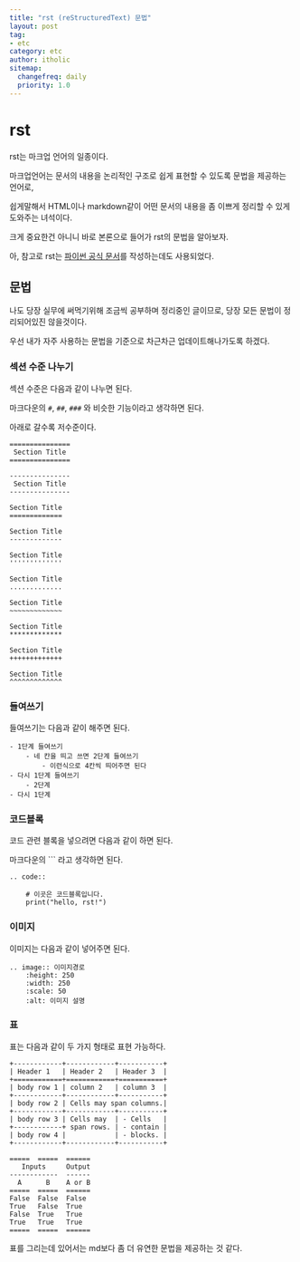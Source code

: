 ```yaml
---
title: "rst (reStructuredText) 문법"
layout: post
tag:
- etc
category: etc
author: itholic
sitemap:
  changefreq: daily
  priority: 1.0
---
```


# rst

rst는 마크업 언어의 일종이다.

마크업언어는 문서의 내용을 논리적인 구조로 쉽게 표현할 수 있도록 문법을 제공하는 언어로,

쉽게말해서 HTML이나 markdown같이 어떤 문서의 내용을 좀 이쁘게 정리할 수 있게 도와주는 녀석이다.

크게 중요한건 아니니 바로 본론으로 들어가 rst의 문법을 알아보자.

아, 참고로 rst는 <a href="https://docs.python.org/3/" target="_blank">파이썬 공식 문서</a>를 작성하는데도 사용되었다.

## 문법

나도 당장 실무에 써먹기위해 조금씩 공부하며 정리중인 글이므로, 당장 모든 문법이 정리되어있진 않을것이다.

우선 내가 자주 사용하는 문법을 기준으로 차근차근 업데이트해나가도록 하겠다.


### 섹션 수준 나누기

섹션 수준은 다음과 같이 나누면 된다.

마크다운의 `#`, `##`, `###` 와 비슷한 기능이라고 생각하면 된다.

아래로 갈수록 저수준이다.

```
===============
 Section Title
===============

---------------
 Section Title
---------------

Section Title
=============

Section Title
-------------

Section Title
'''''''''''''

Section Title
.............

Section Title
~~~~~~~~~~~~~

Section Title
*************

Section Title
+++++++++++++

Section Title
^^^^^^^^^^^^^
```

### 들여쓰기

들여쓰기는 다음과 같이 해주면 된다.

````
- 1단계 들여쓰기
    - 네 칸을 띄고 쓰면 2단계 들여쓰기
        - 이런식으로 4칸씩 띄어주면 된다
- 다시 1단계 들여쓰기
    - 2단계
- 다시 1단계
````

### 코드블록

코드 관련 블록을 넣으려면 다음과 같이 하면 된다.

마크다운의 ``` 라고 생각하면 된다.

```
.. code::

    # 이곳은 코드블록입니다.
    print("hello, rst!") 
```

### 이미지

이미지는 다음과 같이 넣어주면 된다.

```
.. image:: 이미지경로
    :height: 250
    :width: 250
    :scale: 50
    :alt: 이미지 설명
```

### 표

표는 다음과 같이 두 가지 형태로 표현 가능하다.

```
+------------+------------+-----------+ 
| Header 1   | Header 2   | Header 3  | 
+============+============+===========+ 
| body row 1 | column 2   | column 3  | 
+------------+------------+-----------+ 
| body row 2 | Cells may span columns.| 
+------------+------------+-----------+ 
| body row 3 | Cells may  | - Cells   | 
+------------+ span rows. | - contain | 
| body row 4 |            | - blocks. | 
+------------+------------+-----------+
```


```
=====  =====  ====== 
   Inputs     Output 
------------  ------ 
  A      B    A or B 
=====  =====  ====== 
False  False  False 
True   False  True 
False  True   True 
True   True   True 
=====  =====  ======
```

표를 그리는데 있어서는 md보다 좀 더 유연한 문법을 제공하는 것 같다.
